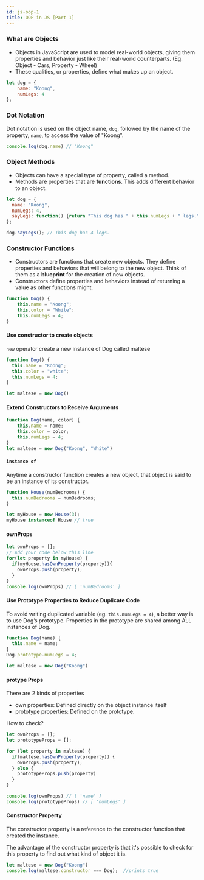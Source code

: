 ```yaml
---
id: js-oop-1
title: OOP in JS [Part 1]
---
```


### What are Objects

- Objects in JavaScript are used to model real-world objects, giving them properties and behavior just like their real-world counterparts. (Eg. Object - Cars, Property - Wheel)
- These qualities, or properties, define what makes up an object. 

```javascript
let dog = {
    name: "Koong",
    numLegs: 4
};
```
### Dot Notation

Dot notation is used on the object name, `dog`, followed by the name of the property, `name`, to access the value of "Koong".
```javascript
console.log(dog.name) // "Koong"
```

### Object Methods

- Objects can have a special type of property, called a method. 
- Methods are properties that are **functions**. This adds different behavior to an object. 

```javascript
let dog = {
  name: "Koong",
  numLegs: 4,
  sayLegs: function() {return "This dog has " + this.numLegs + " legs."}
};

dog.sayLegs(); // This dog has 4 legs.
```

### Constructor Functions

- Constructors are functions that create new objects. They define properties and behaviors that will belong to the new object. Think of them as a **blueprint** for the creation of new objects.
- Constructors define properties and behaviors instead of returning a value as other functions might.

```javascript
function Dog() {
    this.name = "Koong";
    this.color = "White";
    this.numLegs = 4;
}
```
#### Use constructor to create objects

`new` operator create a new instance of Dog called maltese

```javascript
function Dog() {
  this.name = "Koong";
  this.color = "white";
  this.numLegs = 4;
}

let maltese = new Dog()
```

#### Extend Constructors to Receive Arguments
```javascript
function Dog(name, color) {
    this.name = name;
    this.color = color;
    this.numLegs = 4;
}
let maltese = new Dog("Koong", "White")
```

#### `instance of`
Anytime a constructor function creates a new object, that object is said to be an instance of its constructor. 

```javascript
function House(numBedrooms) {
  this.numBedrooms = numBedrooms;
}

let myHouse = new House(3);
myHouse instanceof House // true
```

#### ownProps
```javascript
let ownProps = [];
// Add your code below this line
for(let property in myHouse) {
  if(myHouse.hasOwnProperty(property)){
    ownProps.push(property);
  }
}
console.log(ownProps) // [ 'numBedrooms' ]
```

#### Use Prototype Properties to Reduce Duplicate Code

To avoid writing duplicated variable (eg. `this.numLegs = 4`), a better way is to use Dog’s prototype. Properties in the prototype are shared among ALL instances of Dog.
```javascript
function Dog(name) {
  this.name = name;
}
Dog.prototype.numLegs = 4;

let maltese = new Dog("Koong")
```

#### protype Props

There are 2 kinds of properties
- own properties: Defined directly on the object instance itself
- prototype properties: Defined on the prototype.

How to check?
```javascript
let ownProps = [];
let prototypeProps = [];

for (let property in maltese) {
  if(maltese.hasOwnProperty(property)) {
    ownProps.push(property);
  } else {
    prototypeProps.push(property)
  }
}

console.log(ownProps) // [ 'name' ]
console.log(prototypeProps) // [ 'numLegs' ]
```

#### Constructor Property
The constructor property is a reference to the constructor function that created the instance. 

The advantage of the constructor property is that it's possible to check for this property to find out what kind of object it is.

```javascript
let maltese = new Dog("Koong")
console.log(maltese.constructor === Dog);  //prints true
```
